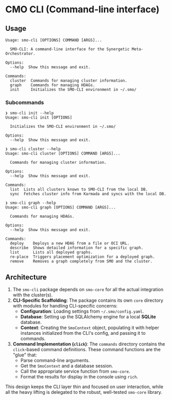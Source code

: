 # CMO CLI (Command-line interface)

## Usage

```text
Usage: smo-cli [OPTIONS] COMMAND [ARGS]...

  SMO-CLI: A command-line interface for the Synergetic Meta-Orchestrator.

Options:
  --help  Show this message and exit.

Commands:
  cluster  Commands for managing cluster information.
  graph    Commands for managing HDAGs.
  init     Initializes the SMO-CLI environment in ~/.smo/
```

### Subcommands

```text
❯ smo-cli init --help
Usage: smo-cli init [OPTIONS]

  Initializes the SMO-CLI environment in ~/.smo/

Options:
  --help  Show this message and exit.
```

```text
❯ smo-cli cluster --help
Usage: smo-cli cluster [OPTIONS] COMMAND [ARGS]...

  Commands for managing cluster information.

Options:
  --help  Show this message and exit.

Commands:
  list  Lists all clusters known to SMO-CLI from the local DB.
  sync  Fetches cluster info from Karmada and syncs with the local DB.
```

```text
❯ smo-cli graph --help
Usage: smo-cli graph [OPTIONS] COMMAND [ARGS]...

  Commands for managing HDAGs.

Options:
  --help  Show this message and exit.

Commands:
  deploy    Deploys a new HDAG from a file or OCI URL.
  describe  Shows detailed information for a specific graph.
  list      Lists all deployed graphs.
  re-place  Triggers placement optimization for a deployed graph.
  remove    Removes a graph completely from SMO and the cluster.
```

## Architecture

1.  The `smo-cli` package depends on `smo-core` for all the actual integration with the cluster(s).
2.  **CLI-Specific Scaffolding**: The package contains its own `core` directory with modules for handling CLI-specific concerns:
    *   **Configuration**: Loading settings from `~/.smo/config.yaml`.
    *   **Database**: Setting up the SQLAlchemy engine for a local **SQLite** database.
    *   **Context**: Creating the `SmoContext` object, populating it with helper instances initialized from the CLI's config, and passing it to commands.
3.  **Command Implementation (`click`)**: The `commands` directory contains the `click`-based command definitions. These command functions are the "glue" that:
    *   Parse command-line arguments.
    *   Get the `SmoContext` and a database session.
    *   Call the appropriate service function from `smo-core`.
    *   Format the results for display in the console using `rich`.

This design keeps the CLI layer thin and focused on user interaction, while all the heavy lifting is delegated to the robust, well-tested `smo-core` library.
